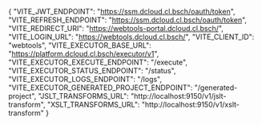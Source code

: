 {
  "VITE_JWT_ENDPOINT": "https://ssm.dcloud.cl.bsch/oauth/token",
  "VITE_REFRESH_ENDPOINT": "https://ssm.dcloud.cl.bsch/oauth/token",
  "VITE_REDIRECT_URI": "https://webtools-portal.dcloud.cl.bsch/",
  "VITE_LOGIN_URL": "https://webtools.dcloud.cl.bsch/",
  "VITE_CLIENT_ID": "webtools",
  "VITE_EXECUTOR_BASE_URL": "https://platform.dcloud.cl.bsch/executor/v1",
  "VITE_EXECUTOR_EXECUTE_ENDPOINT": "/execute",
  "VITE_EXECUTOR_STATUS_ENDPOINT": "/status",
  "VITE_EXECUTOR_LOGS_ENDPOINT": "/logs",
  "VITE_EXECUTOR_GENERATED_PROJECT_ENDPOINT": "/generated-project",
  "JSLT_TRANSFORMS_URL": "http://localhost:9150/v1/jslt-transform",
  "XSLT_TRANSFORMS_URL": "http://localhost:9150/v1/xslt-transform"
}
